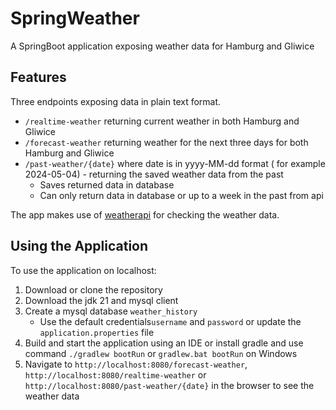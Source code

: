 # SpringWeather
A SpringBoot application exposing weather data for Hamburg and Gliwice

## Features
Three endpoints exposing data in plain text format.
- `/realtime-weather` returning current weather in both Hamburg and Gliwice
- `/forecast-weather` returning weather for the next three days for both Hamburg and Gliwice
- `/past-weather/{date}` where date is in yyyy-MM-dd format ( for example 2024-05-04) - returning the saved weather data from the past
  - Saves returned data in database
  - Can only return data in database or up to a week in the past from api


The app makes use of [weatherapi](https://www.weatherapi.com/) for checking the weather data.

## Using the Application
To use the application on localhost:
1. Download or clone the repository
2. Download the jdk 21 and mysql client
3. Create a mysql database `weather_history` 
   - Use the default credentials`username` and `password` or update the `application.properties` file 
4. Build and start the application using an IDE or install gradle and use command `./gradlew bootRun` or `gradlew.bat bootRun` on Windows
5. Navigate to `http://localhost:8080/forecast-weather`, `http://localhost:8080/realtime-weather` or `http://localhost:8080/past-weather/{date}` in the browser to see the weather data